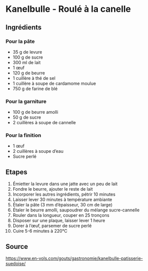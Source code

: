 # Kanelbulle - Roulé à la canelle

## Ingrédients

### Pour la pâte

* 35 g de levure
* 100 g de sucre
* 300 ml de lait
* 1 œuf
* 120 g de beurre
* 1 cuillère à thé de sel
* 1 cuillère à soupe de cardamome moulue
* 750 g de farine de blé

### Pour la garniture

* 100 g de beurre amolli
* 50 g de sucre
* 2 cuillères à soupe de cannelle

### Pour la finition

* 1 œuf
* 2 cuillères à soupe d’eau
* Sucre perlé

## Etapes

1. Émietter la levure dans une jatte avec un peu de lait
1. Fondre le beurre, ajouter le reste de lait
1. Incorporer les autres ingrédients, pétrir 10 minutes
1. Laisser lever 30 minutes à température ambiante
1. Étaler la pâte (3 mm d’épaisseur, 30 cm de large)
1. Étaler le beurre amolli, saupoudrer du mélange sucre-cannelle
1. Rouler dans la longueur, couper en 25 tronçons
1. Disposer sur une plaque, laisser lever 1 heure
1. Dorer à l’œuf, parsemer de sucre perlé
1. Cuire 5-6 minutes à 220°C

## Source
https://www.en-vols.com/gouts/gastronomie/kanelbulle-patisserie-suedoise/

